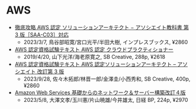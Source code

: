 # AWS

- [徹底攻略 AWS 認定 ソリューションアーキテクト − アソシエイト教科書 第 3 版［SAA-C03］対応](https://book.impress.co.jp/books/1122101088)
  - 2023/3/7, 鳥谷部昭寛/宮口光平/半田大樹, インプレスブックス, ¥2860
- [AWS 認定資格試験テキスト AWS 認定 クラウドプラクティショナー](https://www.sbcr.jp/product/4797397406/)
  - 2019/4/20, 山下光洋/海老原寛之, SB Creative, 288p, ¥2618
- [AWS 認定資格試験テキスト AWS 認定ソリューションアーキテクト – アソシエイト 改訂第 3 版](https://www.sbcr.jp/product/4815617943/)
  - 2023/9/28, 佐々木拓郎/林晋一郎/金澤圭/小西秀和, SB Creative, 400p, ¥2860
- [Amazon Web Services 基礎からのネットワーク＆サーバー構築改訂４版](https://bookplus.nikkei.com/atcl/catalog/23/04/06/00757/)
  - 2023/5/8, 大澤文孝/玉川憲/片山暁雄/今井雄太, 日経 BP, 224p, ¥2970
